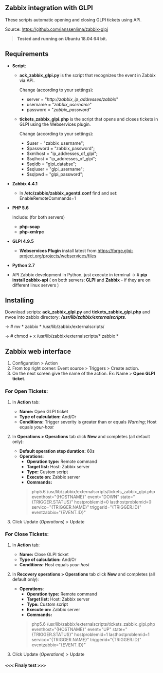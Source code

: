 ## Zabbix integration with GLPI
These scripts automatic opening and closing GLPI tickets using API.

Source: https://github.com/janssenlima/zabbix-glpi
> **Tested and running on Ubuntu 18.04 64 bit.**
## Requirements
- **Script**: 
    - **ack_zabbix_glpi.py** is the script that recognizes the event in Zabbix via API.
    
        Change (according to your settings): 
        - server = "_http://zabbix_ip_addresses/zabbix_"
        - username = "_zabbix_username_"
        - password = "_zabbix_password_"
        
    - **tickets_zabbix_glpi.php** is the script that opens and closes tickets in GLPI using the Webservices plugin.
        
        Change (according to your settings):
        - $user =     	"zabbix_username";
        - $password = 	"zabbix_password";
        - $xmlhost =  	"ip_addresses_of_glpi";
        - $sqlhost = 	"ip_addresses_of_glpi";
        - $sqldb = 	"glpi_databse";
        - $sqluser =  	"glpi_username";
        - $sqlpwd =   	"glpi_password";
        
- **Zabbix 4.4.1**
    - In **/etc/zabbix/zabbix_agentd.conf** find and set: EnableRemoteCommands=1
- **PHP 5.6**

     Include: (for both servers)
    - **php-soap**
    - **php-xmlrpc**
- **GLPI 4.9.5**
    - **Webservices Plugin** install latest from https://forge.glpi-project.org/projects/webservices/files
- **Python 2.7**
- API Zabbix development in Python, just execute in terminal -> # **pip install zabbix-api** ( on both servers: **GLPI** and **Zabbix** - if they are on different linux servers )

## Installing
Download scripts: **ack_zabbix_glpi.py** and **tickets_zabbix_glpi.php** and mvoe into zabbix directory: **_/usr/lib/zabbix/externalscripts_**.

-> # mv * zabbix * /usr/lib/zabbix/externalscripts/

-> # chmod + x /usr/lib/zabbix/externalscripts/* zabbix *

##  Zabbix web interface
1. Configuration > Action
2. From top right corner: Event source > Triggers > Create action.
3. On the next screen give the name of the action. Ex: Name > **Open GLPI ticket**.

### For Open Tickets:
1. In **Action** tab:
   - **Name:** Open GLPI ticket
   - **Type of calculation:** And/Or
   - **Conditions:** Trigger severity is greater than or equals _Warning_; Host equals _your-host_
   
2. In **Operations > Operations** tab click **New** and completes (all default only):
   - **Default operation step duration:** 60s
   - **Operations**:
       - **Operation type:** Remote command
       - **Target list:** Host: Zabbix server
       - **Type:** Custom script
       - **Execute on:** Zabbix server
       - **Commands:** 
       > php5.6 /usr/lib/zabbix/externalscripts/tickets_zabbix_glpi.php eventhost="{HOSTNAME}" event="DOWN" state="{TRIGGER.STATUS}" hostproblemid=0 lasthostproblemid=0 servico="{TRIGGER.NAME}" triggerid="{TRIGGER.ID}" eventzabbix="{EVENT.ID}"
3. Click Update (_Operations_) > Update
 
### For Close Tickets:
1. In **Action** tab:
   - **Name:** Close GLPI ticket
   - **Type of calculation:** And/Or
   - **Conditions:** Host equals _your-host_
   
2. In **Recovery operations > Operations** tab click **New** and completes (all default only):
   - **Operations**:
       - **Operation type:** Remote command
       - **Target list:** Host: Zabbix server
       - **Type:** Custom script
       - **Execute on:** Zabbix server
       - **Commands:** 
       > php5.6 /usr/lib/zabbix/externalscripts/tickets_zabbix_glpi.php eventhost="{HOSTNAME}" event="UP" state="{TRIGGER.STATUS}" hostproblemid=1 lasthostproblemid=1 servico="{TRIGGER.NAME}" triggerid="{TRIGGER.ID}" eventzabbix="{EVENT.ID}"
       
3. Click Update (_Operations_) > Update

#### <<< Finaly test >>> 
